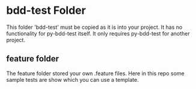 # bdd-test Folder

This folder 'bdd-test' must be copied as it is into your project. It has no functionality for py-bdd-test itself.
It only requires py-bdd-test for another project.


## feature folder

The feature folder stored your own .feature files. Here in this repo some sample tests are show which you can use a 
template.